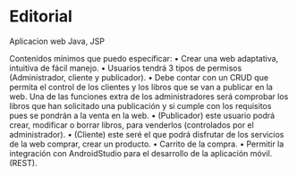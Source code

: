 # Editorial
Aplicacion web Java, JSP

Contenidos mínimos que puedo especificar:
•	Crear una web adaptativa, intuitiva de fácil manejo.
•	Usuarios tendrá 3 tipos de permisos (Administrador, cliente y publicador).
•	Debe contar con un CRUD que permita el control de los clientes y los libros que se van a publicar en la web.
Una de las funciones extra de los administradores será comprobar los libros que han solicitado una publicación y si cumple con los requisitos pues se pondrán a la venta en la web.
•	(Publicador) este usuario podrá crear, modificar o borrar libros, para venderlos (controlados por el administrador).
•	(Cliente) este seré el que podrá disfrutar de los servicios de la web comprar, crear  un producto.
•	Carrito de la compra.
•	Permitir la integración con AndroidStudio para el desarrollo de la aplicación móvil. (REST).
